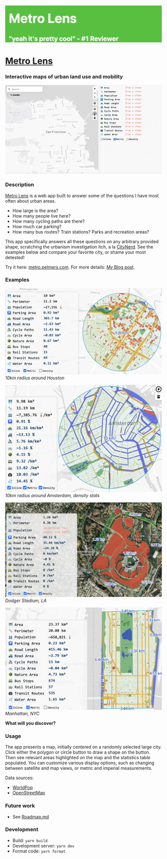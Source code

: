 [![Metro Lens](res/metro_banner.png)](https://metro.pelmers.com/)

# [Metro Lens](https://metro.pelmers.com)

### Interactive maps of urban land use and mobility

![](res/20s_usage.gif)

### Description

[Metro Lens](https://metro.pelmers.com) is a web app built to answer some of the questions I have most often about urban areas.

- How large is the area?
- How many people live here?
- How many cycling paths are there?
- How much car parking?
- How many bus routes? Train stations? Parks and recreation areas?

This app specifically answers all these questions on any arbitrary provided shape, scratching
the urbanism investigation itch, a la [CityNerd](https://www.youtube.com/c/citynerd).
See the examples below and compare your favorite city, or shame your most detested!

Try it here: [metro.pelmers.com](https://metro.pelmers.com).
For more details: [My Blog post](https://pelmers.com/metro-something-something/).

### Examples

![](res/houston_ex.png)
_10km radius around Houston_

![](res/ams_ex.png)
_10km radius around Amsterdam, density stats_

![](res/dodgers_parking.png)
_Dodger Stadium, LA_

![](res/miduptown_nyc.png)
_Manhattan, NYC_

**What will you discover?**

### Usage

The app presents a map, initially centered on a randomly selected large city.
Click either the polygon or circle button to draw a shape on the button.
Then see relevant areas highlighted on the map and the statistics table populated.
You can customize various display options, such as changing between satellite and map views, or metric and imperial measurements.

Data sources:

- [WorldPop](https://www.worldpop.org)
- [OpenStreetMap](https://www.openstreetmap.org)

### Future work

- See [Roadmap.md](./Roadmap.md)

### Development
- Build: `yarn build`
- Development server: `yarn dev`
- Format code: `yarn format`

